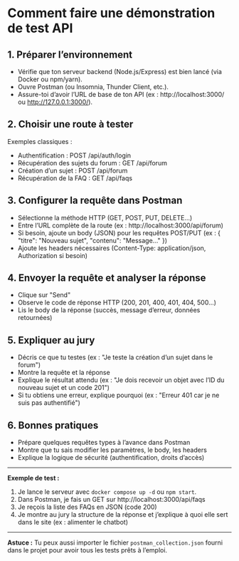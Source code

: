 # Comment faire une démonstration de test API

## 1. Préparer l’environnement
- Vérifie que ton serveur backend (Node.js/Express) est bien lancé (via Docker ou npm/yarn).
- Ouvre Postman (ou Insomnia, Thunder Client, etc.).
- Assure-toi d’avoir l’URL de base de ton API (ex : http://localhost:3000/ ou http://127.0.0.1:3000/).

## 2. Choisir une route à tester
Exemples classiques :
- Authentification : POST /api/auth/login
- Récupération des sujets du forum : GET /api/forum
- Création d’un sujet : POST /api/forum
- Récupération de la FAQ : GET /api/faqs

## 3. Configurer la requête dans Postman
- Sélectionne la méthode HTTP (GET, POST, PUT, DELETE…)
- Entre l’URL complète de la route (ex : http://localhost:3000/api/forum)
- Si besoin, ajoute un body (JSON) pour les requêtes POST/PUT (ex : { "titre": "Nouveau sujet", "contenu": "Message..." })
- Ajoute les headers nécessaires (Content-Type: application/json, Authorization si besoin)

## 4. Envoyer la requête et analyser la réponse
- Clique sur "Send"
- Observe le code de réponse HTTP (200, 201, 400, 401, 404, 500…)
- Lis le body de la réponse (succès, message d’erreur, données retournées)

## 5. Expliquer au jury
- Décris ce que tu testes (ex : "Je teste la création d’un sujet dans le forum")
- Montre la requête et la réponse
- Explique le résultat attendu (ex : "Je dois recevoir un objet avec l’ID du nouveau sujet et un code 201")
- Si tu obtiens une erreur, explique pourquoi (ex : "Erreur 401 car je ne suis pas authentifié")

## 6. Bonnes pratiques
- Prépare quelques requêtes types à l’avance dans Postman
- Montre que tu sais modifier les paramètres, le body, les headers
- Explique la logique de sécurité (authentification, droits d’accès)

---

**Exemple de test :**

1. Je lance le serveur avec `docker compose up -d` ou `npm start`.
2. Dans Postman, je fais un GET sur http://localhost:3000/api/faqs
3. Je reçois la liste des FAQs en JSON (code 200)
4. Je montre au jury la structure de la réponse et j’explique à quoi elle sert dans le site (ex : alimenter le chatbot)

---

**Astuce :**
Tu peux aussi importer le fichier `postman_collection.json` fourni dans le projet pour avoir tous les tests prêts à l’emploi.
